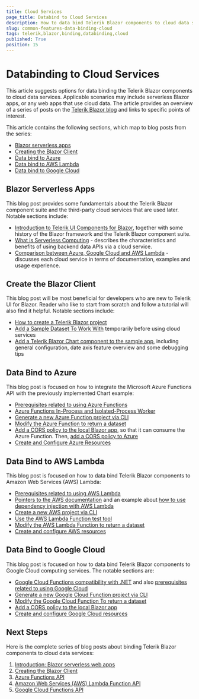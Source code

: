 ```yaml
---
title: Cloud Services
page_title: Databind to Cloud Services
description: How to data bind Telerik Blazor components to cloud data services such as Azure, Amazon Web Services (AWS) Lambda, and Google Cloud.
slug: common-features-data-binding-cloud
tags: telerik,blazor,binding,databinding,cloud
published: True
position: 15
---
```


# Databinding to Cloud Services

This article suggests options for data binding the Telerik Blazor components to cloud data services. Applicable scenarios may include serverless Blazor apps, or any web apps that use cloud data. The article provides an overview of a series of posts on the [Telerik Blazor blog](https://www.telerik.com/blogs/web-blazor) and links to specific points of interest.

This article contains the following sections, which map to blog posts from the series:

* [Blazor serverless apps](#blazor-serverless-apps)
* [Creating the Blazor Client](#create-the-blazor-client)
* [Data bind to Azure](#data-bind-to-azure)
* [Data bind to AWS Lambda](#data-bind-to-aws-lambda)
* [Data bind to Google Cloud](#data-bind-to-google-cloud)


## Blazor Serverless Apps

This blog post provides some fundamentals about the Telerik Blazor component suite and the third-party cloud services that are used later. Notable sections include:

* [Introduction to Telerik UI Components for Blazor](https://www.telerik.com/blogs/building-serverless-web-apps-blazor-chart-1-series-introduction#blazor-and-telerik-ui-components-for-blazor), together with some history of the Blazor framework and the Telerik Blazor component suite.
* [What is Serverless Computing](https://www.telerik.com/blogs/building-serverless-web-apps-blazor-chart-1-series-introduction#serverless-computing) - describes the characteristics and benefits of using backend data APIs via a cloud service.
* [Comparison between Azure, Google Cloud and AWS Lambda](https://www.telerik.com/blogs/building-serverless-web-apps-blazor-chart-1-series-introduction#comparing-the-different-cloud-providers) - discusses each cloud service in terms of documentation, examples and usage experience.


## Create the Blazor Client

This blog post will be most beneficial for developers who are new to Telerik UI for Blazor. Reader who like to start from scratch and follow a tutorial will also find it helpful. Notable sections include:

* [How to create a Telerik Blazor project](https://www.telerik.com/blogs/building-serverless-web-apps-blazor-chart-2-creating-client#options-for-adding-telerik-components-to-a-blazor-app)
* [Add a Sample Dataset To Work With](https://www.telerik.com/blogs/building-serverless-web-apps-blazor-chart-2-creating-client#add-a-sample-dataset-to-work-with) temporarily before using cloud services
* [Add a Telerik Blazor Chart component to the sample app](https://www.telerik.com/blogs/building-serverless-web-apps-blazor-chart-2-creating-client#add-a-telerik-ui-charting-component), including general configuration, date axis feature overview and some debugging tips


## Data Bind to Azure

This blog post is focused on how to integrate the Microsoft Azure Functions API with the previously implemented Chart example:

* [Prerequisites related to using Azure Functions](https://www.telerik.com/blogs/building-serverless-web-apps-blazor-chart-3-azure-functions-api#requirements-for-this-article)
* [Azure Functions In-Process and Isolated-Process Worker](https://www.telerik.com/blogs/building-serverless-web-apps-blazor-chart-3-azure-functions-api#azure-functions-in-process-and-isolated-process-worker)
* [Generate a new Azure Function project via CLI](https://www.telerik.com/blogs/building-serverless-web-apps-blazor-chart-3-azure-functions-api#use-the-cli-to-generate-a-new-azure-function-project)
* [Modify the Azure Function to return a dataset](https://www.telerik.com/blogs/building-serverless-web-apps-blazor-chart-3-azure-functions-api#modifying-the-azure-function-to-return-a-dataset)
* [Add a CORS policy to the local Blazor app](https://www.telerik.com/blogs/building-serverless-web-apps-blazor-chart-3-azure-functions-api#adding-in-a-cors-policy-locally), so that it can consume the Azure Function. Then, [add a CORS policy to Azure](https://www.telerik.com/blogs/building-serverless-web-apps-blazor-chart-3-azure-functions-api#adding-in-a-cors-policy-to-azure)
* [Create and Configure Azure Resources](https://www.telerik.com/blogs/building-serverless-web-apps-blazor-chart-3-azure-functions-api#create-and-configure-azure-resources)


## Data Bind to AWS Lambda

This blog post is focused on how to data bind Telerik Blazor components to Amazon Web Services (AWS) Lambda:

* [Prerequisites related to using AWS Lambda](https://www.telerik.com/blogs/building-serverless-web-apps-blazor-chart-4-aws-lambda-function-api#requirements-for-this-article)
* [Pointers to the AWS documentation](https://www.telerik.com/blogs/building-serverless-web-apps-blazor-chart-4-aws-lambda-function-api#a-helpful-steer-with-aws-lambda-official-documentation) and an example about
[how to use dependency injection with AWS Lambda](https://www.telerik.com/blogs/building-serverless-web-apps-blazor-chart-4-aws-lambda-function-api#a-solution-that-supports-dependency-injection-in-aws-lambda-functions)
* [Create a new AWS project via CLI](https://www.telerik.com/blogs/building-serverless-web-apps-blazor-chart-4-aws-lambda-function-api#use-the-cli-to-generate-a-new-aws-project)
* [Use the AWS Lambda Function test tool](https://www.telerik.com/blogs/building-serverless-web-apps-blazor-chart-4-aws-lambda-function-api#use-the-aws-lambda-function-test-tool)
* [Modify the AWS Lambda Function to return a dataset](https://www.telerik.com/blogs/building-serverless-web-apps-blazor-chart-4-aws-lambda-function-api#modifying-the-aws-lambda-function-to-return-a-dataset)
* [Create and configure AWS resources](https://www.telerik.com/blogs/building-serverless-web-apps-blazor-chart-4-aws-lambda-function-api#create-and-configure-aws-resources)


## Data Bind to Google Cloud

This blog post is focused on how to data bind Telerik Blazor components to Google Cloud computing services. The notable sections are:

* [Google Cloud Functions compatibility with .NET](https://www.telerik.com/blogs/building-serverless-web-apps-blazor-chart-5-google-cloud-functions-api#google-cloud-functions-.net-runtime) and also [prerequisites related to using Google Cloud](https://www.telerik.com/blogs/building-serverless-web-apps-blazor-chart-5-google-cloud-functions-api#requirements-for-this-article)
* [Generate a new Google Cloud Function project via CLI](https://www.telerik.com/blogs/building-serverless-web-apps-blazor-chart-5-google-cloud-functions-api#use-the-cli-to-generate-a-new-google-cloud-function-project)
* [Modify the Google Cloud Function To return a dataset](https://www.telerik.com/blogs/building-serverless-web-apps-blazor-chart-5-google-cloud-functions-api#modifying-the-google-cloud-function-to-return-a-dataset)
* [Add a CORS policy to the local Blazor app](https://www.telerik.com/blogs/building-serverless-web-apps-blazor-chart-5-google-cloud-functions-api#adding-in-a-cors-policy-locally)
* [Create and configure Google Cloud resources](https://www.telerik.com/blogs/building-serverless-web-apps-blazor-chart-5-google-cloud-functions-api#create-and-configure-google-cloud-resources)


## Next Steps

Here is the complete series of blog posts about binding Telerik Blazor components to cloud data services:

1. [Introduction: Blazor serverless web apps](https://www.telerik.com/blogs/building-serverless-web-apps-blazor-chart-1-series-introduction)
1. [Creating the Blazor Client](https://www.telerik.com/blogs/building-serverless-web-apps-blazor-chart-2-creating-client)
1. [Azure Functions API](https://www.telerik.com/blogs/building-serverless-web-apps-blazor-chart-3-azure-functions-api)
1. [Amazon Web Services (AWS) Lambda Function API](https://www.telerik.com/blogs/building-serverless-web-apps-blazor-chart-4-aws-lambda-function-api)
1. [Google Cloud Functions API](https://www.telerik.com/blogs/building-serverless-web-apps-blazor-chart-5-google-cloud-functions-api)
